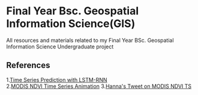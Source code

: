 # Final Year Bsc. Geospatial Information Science(GIS)

All resources and materials related to my Final Year BSc. Geospatial Information Science Undergraduate project




## References
1.[Time Series Prediction with LSTM-RNN](https://machinelearningmastery.com/time-series-prediction-lstm-recurrent-neural-networks-python-keras/#:~:text=LSTM%20Network%20for%20Regression,problem%20as%20a%20regression%20problem.&text=LSTMs%20are%20sensitive%20to%20the,%2D1%2C%20also%20called%20normalizing)<br >
2.[MODIS NDVI Time Series Animation](https://developers.google.com/earth-engine/tutorials/community/modis-ndvi-time-series-animation)
3.[Hanna's Tweet on MODIS NDVI TS](https://twitter.com/hannah_kerner/status/1286020895123869697)


